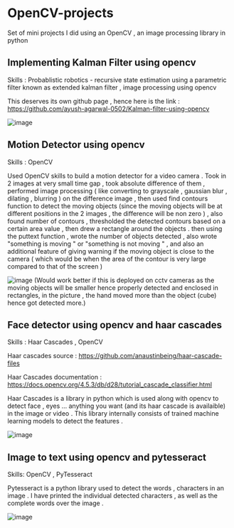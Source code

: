 # OpenCV-projects
Set of mini projects I did using an OpenCV , an image processing library in python

## Implementing Kalman Filter using opencv 
Skills : Probablistic robotics - recursive state estimation using a parametric filter known as extended kalman filter , image processing using opencv 

This deserves its own github page , hence here is the link : https://github.com/ayush-agarwal-0502/Kalman-filter-using-opencv

![image](https://user-images.githubusercontent.com/86561124/138936084-40a43619-69d0-4138-b186-f9c00936bd4b.png)

## Motion Detector using opencv 

Skills : OpenCV

Used OpenCV skills to build a motion detector for a video camera . Took in 2 images at very small time gap , took absolute difference of them , performed image processing ( like converting to grayscale , gaussian blur , dilating , blurring ) on the difference image , then used find contours function to detect the moving objects (since the moving objects will be at different positions in the 2 images , the difference will be non zero ) , also found number of contours , thresholded the detected contours based on a certain area value , then drew a rectangle around the objects . then using the puttext function , wrote the number of objects detected , also wrote "something is moving " or "something is not moving " , and also an additional feature of giving warning if the moving object is close to the camera ( which would be when the area of the contour is very large compared to that of the screen )

![image](https://user-images.githubusercontent.com/86561124/139123682-2cc6692a-dd6c-4473-b42b-a153a67efa2d.png)
(Would work better if this is deployed on cctv cameras as the moving objects will be smaller hence properly detected and enclosed in rectangles, in the picture , the hand moved more than the object (cube) hence got detected more.)


## Face detector using opencv and haar cascades 

Skills : Haar Cascades , OpenCV

Haar cascades source : https://github.com/anaustinbeing/haar-cascade-files

Haar Cascades documentation : https://docs.opencv.org/4.5.3/db/d28/tutorial_cascade_classifier.html

Haar Cascades is a library in python which is used along with opencv to detect face , eyes ... anything you want (and its haar cascade is availaible) in the image or video . 
This library internally consists of trained machine learning models to detect the features .

![image](https://user-images.githubusercontent.com/86561124/139127185-1447df21-8116-4fe7-ad8e-52442ebd8950.png)

## Image to text using opencv and pytesseract 

Skills: OpenCV , PyTesseract 

Pytesseract is a python library used to detect the words , characters in an image . I have printed the individual detected characters , as well as the complete words over the image .

![image](https://user-images.githubusercontent.com/86561124/147068012-3359a39b-6bdd-48e6-93e7-e387441f7c92.png)

